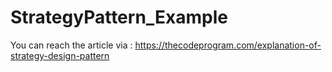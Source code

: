 # StrategyPattern_Example
You can reach the article via : https://thecodeprogram.com/explanation-of-strategy-design-pattern

